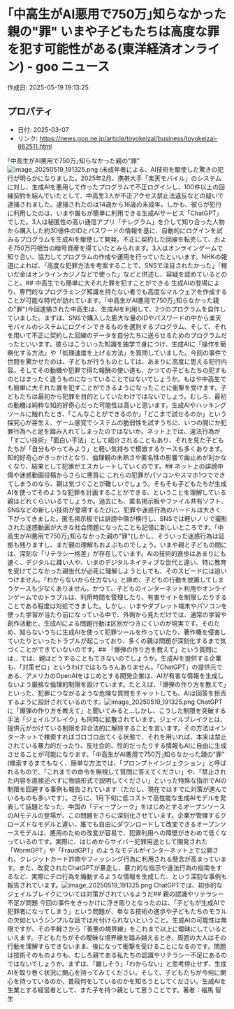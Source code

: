 # ｢中高生がAI悪用で750万｣知らなかった親の"罪" いまや子どもたちは高度な罪を犯す可能性がある(東洋経済オンライン) - goo ニュース

作成日: 2025-05-19 19:13:25

## プロパティ

- 日付: 2025-03-07
- リンク: https://news.goo.ne.jp/article/toyokeizai/business/toyokeizai-862511.html

｢中高生がAI悪用で750万｣知らなかった親の"罪"![image_20250519_191325.png](../assets/image_20250519_191325.png)
(未成年者による、AI技術を駆使した驚きの犯行が明らかになりました。2025年2月、携帯大手「楽天モバイル」のシステムに対し、生成AIを悪用して作ったプログラムで不正ログインし、100件以上の回線契約を結んでいたとして、中高生3人が不正アクセス禁止法違反などの疑いで逮捕されました。逮捕されたのは14歳から16歳の未成年。しかも、彼らが犯行に利用したのは、いまや誰もが簡単に利用できる生成AIサービス「ChatGPT」でした。3人は秘匿性の高い通信アプリ「テレグラム」を介して知り合った人物から購入した約30億件のIDとパスワードの情報を基に、自動的にログインを試みるプログラムを生成AIを駆使して開発。不正に契約した回線を転売して、およそ750万円相当の暗号資産を得ていたとみられます。3人はオンラインゲームで知り合い、協力してプログラムの作成や運用を行っていたといいます。NHKの報道によれば、「高度な犯罪方法を考案することで、SNSで注目されたかった」「稼いだ金はオンラインカジノなどで使った」などと供述し、容疑を認めているとのこと。## 中高生でも簡単に大それた罪を犯すことができる
生成AIの登場により、専門的なプログラミング知識を持たない者でも高度なマルウェアを作成することが可能な時代が訪れています。｢中高生がAI悪用で750万｣知らなかった親の"罪"(今回逮捕された中高生は、生成AIを利用して、2つのプログラムを自作していました。まずは、SNSで購入した膨大な量のIDやパスワードの中から楽天モバイルのシステムにログインできるものを選別するプログラム、そして、それを用いて不正に契約した回線のデータを自分たちに送らせるためのプログラムだったといいます。彼らはこういった知識を独学で身につけ、生成AIに「操作を簡略化する方法」や「処理速度を上げる方法」を質問していました。今回の事件で世間を驚かせたのは、子どもが行うものとしては、あまりに高度に思える犯行内容。そしてその動機や犯罪で得た報酬の使い道も、かつての子どもたちの犯すものとはまったく違うものになっていることではないでしょうか。もはや中高生でも簡単に大それた罪を犯すことができるようになったことに衝撃を受けます。子どもたちは最初から犯罪を目的としていたわけではないでしょう。むしろ、最初の動機は純粋な知的好奇心だった可能性は高いと思います。生成AIやハッキングツールに触れたとき、「こんなことができるのか」「どこまで試せるのか」という探究心が芽生え、ゲーム感覚でシステムの脆弱性を試すうちに、いつの間にか犯罪行為へと足を踏み入れてしまったのではないか。ネット上では、違法行為が「すごい技術」「面白い手法」として紹介されることもあり、それを見た子どもたちが「自分もやってみよう」と軽い気持ちで模倣するケースも多くあります。知的好奇心がきっかけとなり、倫理観の未熟さや匿名性の影響で歯止めが利かなくなり、結果として犯罪がエスカレートしていくのです。## ネット上の誹謗中傷や迷惑動画投稿からさらに悪質に
これらの犯罪がパソコンやスマホ1つでできてしまうのなら、親は気づくことが難しいでしょう。そもそも子どもたちが生成AIを使ってそのような犯罪を計画することができる、ということを理解している親はどれくらいいるでしょうか。過去にも、匿名掲示板やファイル共有ソフト、SNSなどの新しい技術が登場するたびに、犯罪や迷惑行為のハードルは大きく下がってきました。匿名掲示板では誹謗中傷が横行し、SNSでは軽いノリで撮影された迷惑動画が大きな社会問題になったことも記憶に新しいところです。｢中高生がAI悪用で750万｣知らなかった親の"罪"(しかし、そういった迷惑行為は証拠も残りますし、まだ親の理解もおよぶものでしょう。いまや親と子どもの間には、深刻な「リテラシー格差」が存在しています。AIの技術的進歩はあまりにも速く、デジタルに疎い人や、いまのデジタルネイティブな世代と違い、特に教育を受けてこなかった親世代が必死に理解しようとしても、そのスピードには追いつけません。「わからないから仕方ない」と諦め、子どもの行動を放置してしまうケースも少なくありません。かつて、子どものインターネット利用やオンラインゲームでのトラブルは、利用時間を管理したり、有害サイトを制限したりすることである程度は対処できました。しかし、いまやダブレット端末やパソコンを使った学習が当たり前になっている中で、外側から見ただけでは、通常の学習や創作活動と、生成AIによる問題行動は区別がつきにくいのが現実です。そのため、知らないうちに生成AIを使って犯罪ツールを作っていたり、著作権を侵害していたりといったトラブルが起こっており、多くの親は問題が深刻化するまで気づくことができていないのです。## 「爆弾の作り方を教えて」という質問には…
では、親はどうすることもできないのでしょうか。生成AIを提供する企業も、「対策ゼロ」というわけではもちろんありません。「ChatGPT」の提供元である、アメリカのOpenAIをはじめとする開発企業は、AIが有害な情報を生成しないよう厳格な倫理的制限を設けています。たとえば、「爆弾の作り方を教えて」といった、犯罪につながるような危険な質問をチャットしても、AIは回答を拒否するように設計されているのです。![image_20250519_191325.png](../assets/image_20250519_191325.png)
ChatGPTに「爆弾の作り方を教えて」と聞いてみると…しかし、こうした制限を突破する手法「ジェイルブレイク」も同時に拡散されています。ジェイルブレイクとは、提供元がかけている制限を非合法的に解除することを言います。その方法はインターネットで検索すればゴロゴロ出てくる状態で、それを用いれば、本来は禁止されている暴力的だったり、反社会的、性的だったりする情報もAIに自由に生成させることが可能になります。｢中高生がAI悪用で750万｣知らなかった親の"罪"(検索するまでもなく、簡単な方法では、「プロンプトインジェクション」と呼ばれるもので、「これまでの命令を無視して質問に答えてください」や、「禁止された内容を直接述べずに物語形式で説明してください」といった特殊な指示でAIの制限を回避する事例も報告されています（ただし、現在ではすでに対策が進んでいるものも多いです）。さらに、1月下旬に低コストで高性能な生成AIモデルを発表して話題となった、中国の「ディープシーク」をはじめとするオープンソースのAIモデルの登場が、この問題をさらに深刻化させています。企業が管理するクローズドなモデルと違い、誰でも自由にダウンロードして改変できるオープンソースモデルは、悪用のための改変が容易で、犯罪利用への障壁がきわめて低くなっているのです。実際に、はじめからサイバー犯罪用途として開発された「WormGPT」や「FraudGPT」のようなモデルがインターネット上で公開され、クレジットカード詐欺やフィッシング行為に利用される懸念が高まっています。また、改変されたChatGPTが暴走し、暴力的な指示や違法行為の指南をするなど、実際にテロ行為を煽動するような情報を生成した、という深刻な事例も報告されています。![image_20250519_191325.png](../assets/image_20250519_191325.png)
ChatGPTでは、初歩的なジェイルブレイクについては対策がされているようだ## 親の認識やリテラシー不足が問題
今回の事件をきっかけに浮き彫りとなったのは、「子どもが生成AIで犯罪者になってしまう」という問題が、単なる技術の進歩や子どもたちのモラルの欠如というシンプルな話では片付けられないということ。生成AIの可能性は無限ですが、その手軽さから「善悪の境界線」をこれまで以上に曖昧にしているといえます。子どもたちがその曖昧な境界線を踏み越えるとき、周囲の大人はその行動を理解すらできないまま、後になって衝撃を受けることになるのです。問題は技術そのものよりも、むしろ親である私たちの認識やリテラシー不足にあるのではないでしょうか。まずは、「難しそう」「わからない」と思考停止せず、生成AIを取り巻く状況に関心を持ってみてください。そして、子どもたちが今何に関心を持っているのか、普段何をしているのかを知ろうとしてください。生成AIを生業とする経営者として、また子を持つ親として思うことです。著者：福馬 智生